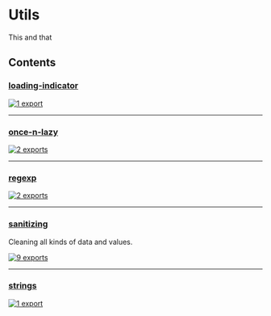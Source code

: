 # Utils

<!-- SUMMARY:START -->

This and that

<!-- SUMMARY:END -->

## Contents

<!-- TOC:START -->

### [loading-indicator](https://github.com/JanMalch/ts-experiments/blob/master/src/utils/loading-indicator.ts)

[![1 export](https://img.shields.io/badge/exports-1-blue)](https://github.com/JanMalch/ts-experiments/blob/master/src/utils/loading-indicator.ts)

---

### [once-n-lazy](https://github.com/JanMalch/ts-experiments/blob/master/src/utils/once-n-lazy.ts)

[![2 exports](https://img.shields.io/badge/exports-2-blue)](https://github.com/JanMalch/ts-experiments/blob/master/src/utils/once-n-lazy.ts)

---

### [regexp](https://github.com/JanMalch/ts-experiments/blob/master/src/utils/regexp.ts)

[![2 exports](https://img.shields.io/badge/exports-2-blue)](https://github.com/JanMalch/ts-experiments/blob/master/src/utils/regexp.ts)

---

### [sanitizing](https://github.com/JanMalch/ts-experiments/tree/master/src/utils/sanitizing/)

Cleaning all kinds of data and values.

[![9 exports](https://img.shields.io/badge/exports-9-blue)](https://github.com/JanMalch/ts-experiments/tree/master/src/utils/sanitizing/)

---

### [strings](https://github.com/JanMalch/ts-experiments/blob/master/src/utils/strings.ts)

[![1 export](https://img.shields.io/badge/exports-1-blue)](https://github.com/JanMalch/ts-experiments/blob/master/src/utils/strings.ts)

<!-- TOC:END -->
